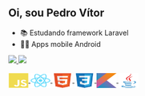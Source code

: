 ## Oi, sou Pedro Vítor
- 📚 Estudando framework Laravel
- 👨‍💻 Apps mobile Android
<div>
  <a href="https://github.com/PedroVitorFS">
  <img height="180em" src="https://github-readme-stats.vercel.app/api?username=PedroVitorFS&show_icons=true&theme=dracula&include_all_commits=true&count_private=true"/>
  <img height="180em" src="https://github-readme-stats.vercel.app/api/top-langs/?username=PedroVitorFS&layout=compact&langs_count=7&theme=dracula"/>
</div>

<div style="display: inline_block"><br>
  <img align="center" alt="Pedro-Js" height="30" width="40" src="https://raw.githubusercontent.com/devicons/devicon/master/icons/javascript/javascript-plain.svg">
  <img align="center" alt="Pedro-React" height="30" width="40" src="https://raw.githubusercontent.com/devicons/devicon/master/icons/react/react-original.svg">
  <img align="center" alt="Pedro-HTML" height="30" width="40" src="https://raw.githubusercontent.com/devicons/devicon/master/icons/html5/html5-original.svg">
  <img align="center" alt="Pedro-CSS" height="30" width="40" src="https://raw.githubusercontent.com/devicons/devicon/master/icons/css3/css3-original.svg">
 <img align="center" alt="Pedro-CSS" height="30" width="40" src="https://raw.githubusercontent.com/devicons/devicon/master/icons/kotlin/kotlin-original.svg">
 <img align="center" alt="Pedro-CSS" height="30" width="40" src="https://raw.githubusercontent.com/devicons/devicon/master/icons/java/java-original.svg">
</div>
